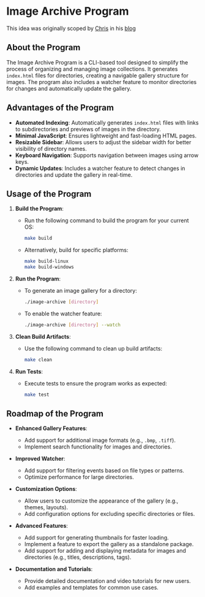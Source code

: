 # Image Archive Program

This idea was originally scoped by [Chris](https://github.com/chrissy-dev) in his [blog](https://www.scottishstoater.com/2025/03/scoping-a-local-first-image-archive/)

## About the Program
The Image Archive Program is a CLI-based tool designed to simplify the process of organizing and managing image collections. It generates `index.html` files for directories, creating a navigable gallery structure for images. The program also includes a watcher feature to monitor directories for changes and automatically update the gallery.

## Advantages of the Program
- **Automated Indexing**: Automatically generates `index.html` files with links to subdirectories and previews of images in the directory.
- **Minimal JavaScript**: Ensures lightweight and fast-loading HTML pages.
- **Resizable Sidebar**: Allows users to adjust the sidebar width for better visibility of directory names.
- **Keyboard Navigation**: Supports navigation between images using arrow keys.
- **Dynamic Updates**: Includes a watcher feature to detect changes in directories and update the gallery in real-time.

## Usage of the Program
1. **Build the Program**:
   - Run the following command to build the program for your current OS:
     ```sh
     make build
     ```
   - Alternatively, build for specific platforms:
     ```sh
     make build-linux
     make build-windows
     ```

2. **Run the Program**:
   - To generate an image gallery for a directory:
     ```sh
     ./image-archive [directory]
     ```
   - To enable the watcher feature:
     ```sh
     ./image-archive [directory] --watch
     ```

3. **Clean Build Artifacts**:
   - Use the following command to clean up build artifacts:
     ```sh
     make clean
     ```

4. **Run Tests**:
   - Execute tests to ensure the program works as expected:
     ```sh
     make test
     ```

## Roadmap of the Program
- **Enhanced Gallery Features**:
  - Add support for additional image formats (e.g., `.bmp`, `.tiff`).
  - Implement search functionality for images and directories.

- **Improved Watcher**:
  - Add support for filtering events based on file types or patterns.
  - Optimize performance for large directories.

- **Customization Options**:
  - Allow users to customize the appearance of the gallery (e.g., themes, layouts).
  - Add configuration options for excluding specific directories or files.

- **Advanced Features**:
  - Add support for generating thumbnails for faster loading.
  - Implement a feature to export the gallery as a standalone package.
  - Add support for adding and displaying metadata for images and directories (e.g., titles, descriptions, tags).

- **Documentation and Tutorials**:
  - Provide detailed documentation and video tutorials for new users.
  - Add examples and templates for common use cases.
